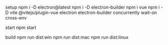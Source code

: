 setup
npm i -D electron@latest
npm i -D electron-builder
npm i vue
npm i -D vite @vitejs/plugin-vue electron electron-builder concurrently wait-on cross-env

start
npm start

build
npm run dist:win
npm run dist:mac
npm run dist:linux